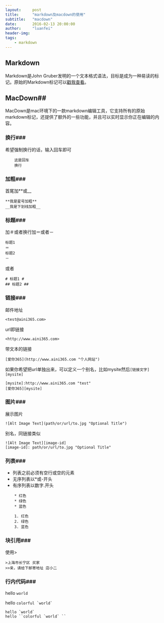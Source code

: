 ```yaml
---
layout:     post
title:      "markdown及macdown的使用"
subtitle:   "macdown"
date:       2016-02-13 20:00:00
author:     "luanfei"
header-img: 
tags:
    - markdown
---
```


## Markdown ##
Markdown是John Gruber发明的一个文本格式语法，目标是成为一种易读的标记。原始的Markdown标记可以[戳我查看](http://daringfireball.net/projects/markdown/syntax)。

## MacDown##
MacDown是mac环境下的一款markdown编辑工具，它支持所有的原始markdown标记，还提供了额外的一些功能，并且可以实时显示你正在编辑的内容。

### 换行###
希望强制换行的话，输入回车即可

```
	这是回车
	换行
```

### 加粗###
首尾加\*\*或\_\_
	
	**我是星号加粗** 
	__我是下划线加粗__
	
### 标题###
加＃或者换行加＝或者－

	标题1
	＝
	标题2
	－
	
或者

	# 标题1 #
	## 标题2 ##
	
### 链接###
邮件地址
	
	<test@aini365.com>
url即链接

	<http://www.aini365.com>
带文本的链接

	[爱你365](http://www.aini365.com "个人网站")
如果你希望把url单独出来，可以定义一个别名，比如mysite然后`[链接文字][mysite]`

	[mysite]:http://www.aini365.com "test"
	[爱你365][mysite]
	
### 图片###
展示图片

	![Alt Image Text](path/or/url/to.jpg "Optional Title")
别名，同链接类似

	![Alt Image Text][image-id]
	[image-id]: path/or/url/to.jpg "Optional Title"
### 列表###

* 列表之前必须有空行或空的元素
* 无序列表以\*或\-开头
* 有序列表以数字\.开头

```
	* 红色
	* 绿色
	* 蓝色
	
	1. 红色
	2. 绿色
	3. 蓝色
```
### 块引用###
使用\>

	>上海市长宁区 买家
	>>亲，请给下邮寄地址 店小二
	
### 行内代码###
hello `world`

hello ``colorful `world` ``

	hello `world`
	hello ``colorful `world` ``

